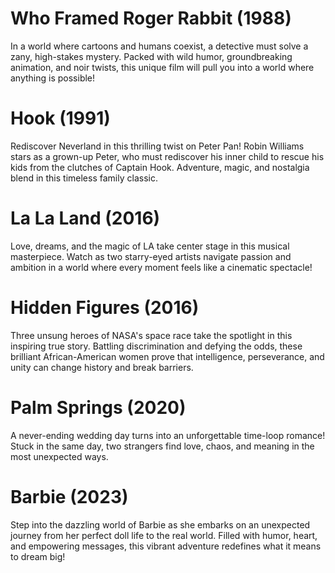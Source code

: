# Who Framed Roger Rabbit (1988)
In a world where cartoons and humans coexist, a detective must solve a zany, high-stakes mystery. Packed with wild humor, groundbreaking animation, and noir twists, this unique film will pull you into a world where anything is possible!

# Hook (1991)
Rediscover Neverland in this thrilling twist on Peter Pan! Robin Williams stars as a grown-up Peter, who must rediscover his inner child to rescue his kids from the clutches of Captain Hook. Adventure, magic, and nostalgia blend in this timeless family classic.

# La La Land (2016)
Love, dreams, and the magic of LA take center stage in this musical masterpiece. Watch as two starry-eyed artists navigate passion and ambition in a world where every moment feels like a cinematic spectacle!

# Hidden Figures (2016)
Three unsung heroes of NASA's space race take the spotlight in this inspiring true story. Battling discrimination and defying the odds, these brilliant African-American women prove that intelligence, perseverance, and unity can change history and break barriers.

# Palm Springs (2020)
A never-ending wedding day turns into an unforgettable time-loop romance! Stuck in the same day, two strangers find love, chaos, and meaning in the most unexpected ways.

# Barbie (2023)
Step into the dazzling world of Barbie as she embarks on an unexpected journey from her perfect doll life to the real world. Filled with humor, heart, and empowering messages, this vibrant adventure redefines what it means to dream big!
